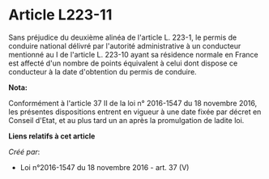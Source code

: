 # Article L223-11

Sans préjudice du deuxième alinéa de l'article L. 223-1, le permis de conduire national délivré par l'autorité administrative
à un conducteur mentionné au I de l'article L. 223-10 ayant sa résidence normale en France est affecté d'un nombre de points
équivalent à celui dont dispose ce conducteur à la date d'obtention du permis de conduire.

**Nota:**

Conformément à l'article 37 II de la loi n° 2016-1547 du 18 novembre 2016, les présentes dispositions entrent en vigueur à
une date fixée par décret en Conseil d'Etat, et au plus tard un an après la promulgation de ladite loi.

**Liens relatifs à cet article**

_Créé par_:

  - Loi n°2016-1547 du 18 novembre 2016 - art. 37 (V)
